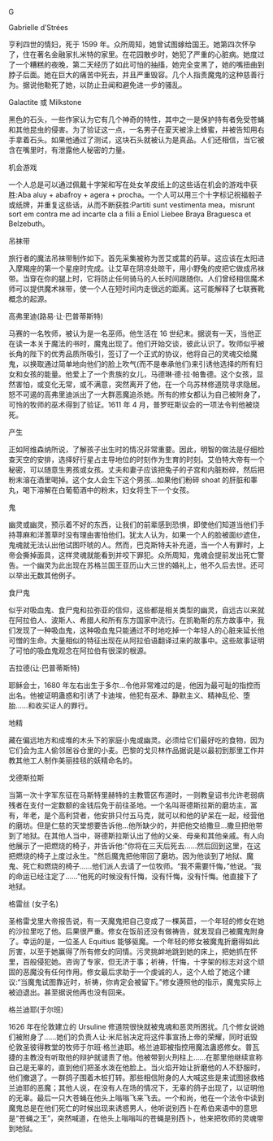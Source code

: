 

G

Gabrielle d’Strées

亨利四世的情妇，死于 1599 年。众所周知，她曾试图嫁给国王。她第四次怀孕了，住在著名金融家扎米特的家里。在花园散步时，她犯了严重的心脏病。她度过了一个糟糕的夜晚，第二天经历了如此可怕的抽搐，她完全变黑了，她的嘴扭曲到脖子后面。她在巨大的痛苦中死去，并且严重毁容。几个人指责魔鬼的这种慈善行为。据说他勒死了她，以防止丑闻和避免进一步的骚乱。

Galactite 或 Milkstone

黑色的石头，一些作家认为它有几个神奇的特性，其中之一是保护持有者免受苍蝇和其他昆虫的侵害。为了验证这一点，一名男子在夏天被涂上蜂蜜，并被告知用右手拿着石头。如果他通过了测试，这块石头就被认为是真品。人们还相信，当它被含在嘴里时，有泄露他人秘密的力量。

机会游戏

一个人总是可以通过佩戴十字架和写在处女羊皮纸上的这些话在机会的游戏中获胜:Aba aluy + abafroy + agera + procha。一个人可以用三个十字标记祝福骰子或纸牌，并重复这些话，从而不断获胜:Partiti sunt vestimenta mea，misrunt sort em contra me ad incarte cla a filii a Eniol Liebee Braya Braguesca et Belzebuth。

吊袜带

旅行者的魔法吊袜带制作如下。首先采集被称为苦艾或蒿的药草。这应该在太阳进入摩羯座的第一个星座时完成。让艾草在阴凉处晾干，用小野兔的皮把它做成吊袜带。当穿在你的腿上时，它将防止任何骑马的人长时间跟随你。人们曾经相信魔术师可以提供魔术袜带，使一个人在短时间内走很远的距离。这可能解释了七联赛靴概念的起源。

高弗里迪(路易·让·巴普蒂斯特)

马赛的一名牧师，被认为是一名巫师。他生活在 16 世纪末。据说有一天，当他正在读一本关于魔法的书时，魔鬼出现了。他们开始交谈，彼此认识了。牧师似乎被长角的陛下的优秀品质所吸引，签订了一个正式的协议，他将自己的灵魂交给魔鬼，以换取通过简单地向他们的脸上吹气(而不是奉承他们)来引诱他选择的所有妇女和女孩的能量。他爱上了一个贵族的女儿，马德琳·德·拉·帕鲁德。这个女孩，显然害怕，或变化无常，或不满意，突然离开了他，在一个乌苏林修道院寻求隐居。怒不可遏的高弗里迪派出了一大群恶魔追杀她。所有的修女都认为自己被附身了，可怜的牧师的巫术得到了验证。1611 年 4 月，普罗旺斯议会的一项法令判他被烧死。

产生

正如阿维森纳所说，了解孩子出生时的情况非常重要。因此，明智的做法是仔细检查天空的安排，选择好行星占主导地位的时刻作为生育的时刻。艾伯特大帝有一个秘密，可以随意生男孩或女孩。丈夫和妻子应该把兔子的子宫和内脏粉碎，然后把粉末溶在酒里喝掉。这个女人会生下这个男孩…如果他们粉碎 shoat 的肝脏和睾丸，喝下溶解在白葡萄酒中的粉末，妇女将生下一个女孩。

鬼

幽灵或幽灵，预示着不好的东西，让我们的前辈感到恐惧，即使他们知道当他们手持荨麻和洋蓍草时没有理由害怕他们。犹太人认为，如果一个人的脸被面纱遮住，鬼魂就无法认出他试图吓唬的人。然而，巴克斯特夫补充道，当一个人有罪时，上帝会撕掉面具，这样灵魂就能看到并咬下罪犯。众所周知，鬼魂会提前发出死亡警告。一个幽灵为此出现在苏格兰国王亚历山大三世的婚礼上，他不久后去世。还可以举出无数其他例子。

食尸鬼

似乎对吸血鬼、食尸鬼和拉弥亚的信仰，这些都是相关类型的幽灵，自远古以来就在阿拉伯人、波斯人、希腊人和所有东方国家中流行。在凯勒斯的东方故事中，我们发现了一种吸血鬼，这种吸血鬼只能通过不时地吃掉一个年轻人的心脏来延长他可憎的生命。大量相似的特征出现在从阿拉伯语翻译过来的故事中。这些故事证明了可怕的吸血鬼观念在阿拉伯有很深的根源。

吉拉德(让·巴普蒂斯特)

耶稣会士，1680 年左右出生于多尔…令他非常难过的是，他因为最可耻的指控而出名。他被证明蛊惑和引诱了卡迪埃，他犯有巫术、静默主义、精神乱伦、堕胎……和收买证人的罪行。

地精

藏在偏远地方和成堆的木头下的家庭小鬼或幽灵。必须给它们最好吃的食物，因为它们会为主人偷邻居谷仓里的小麦。巴黎的戈贝林作品据说是以最初到那里工作并教其他工人制作美丽挂毯的妖精命名的。

戈德斯拉斯

当第一次十字军东征在马斯特里赫特的主教管区布道时，一则教皇诏书允许老弱病残者在支付一定数额的金钱后免于前往圣地。一个名叫哥德斯拉斯的磨坊主，富有，年老，是个高利贷者，他安排只付五马克，就可以和他的驴呆在一起，经营他的磨坊。但是仁慈的天堂想要告诉他…他所缺少的，并把他交给撒旦…撒旦把他带到了地狱。在其他人当中，哥德斯拉斯认出了他的父亲、母亲和其他亲戚。有人向他展示了一把燃烧的椅子，并告诉他:"你将在三天后死去……然后回到这里，在这把燃烧的椅子上度过永生。"然后魔鬼把他带回了磨坊。因为他谈到了地狱、魔鬼、死亡和燃烧的椅子……他们派人去请了一位牧师。“我不需要忏悔，”他说。“我的命运已经注定了……”他死的时候没有忏悔，没有忏悔，没有忏悔。他直接下了地狱。

格雷丝 (女子名)

圣格雷戈里大帝报告说，有一天魔鬼把自己变成了一棵莴苣，一个年轻的修女在她的沙拉里吃了他。后果很严重。修女在饭前还没有做祷告，就发现自己被魔鬼附身了。幸运的是，一位圣人 Equitius 能够驱魔。一个年轻的修女被魔鬼折磨得如此厉害，以至于她赢得了所有修女的同情。污灵挑衅地跳到她的床上，把她抓在怀里，百般侵犯她。咨询了专家，但无济于事；祈祷，忏悔，十字架的标志对这个顽固的恶魔没有任何作用。修女最后求助于一个虔诚的人，这个人给了她这个建议:“当魔鬼试图靠近时，祈祷，你肯定会被留下。”修女遵照他的指示，魔鬼实际上被迫退出。甚至据说他再也没有回来。

格兰迪耶(于尔班)

1626 年在伦敦建立的 Ursuline 修道院很快就被鬼魂和恶灵所困扰。几个修女说她们被附身了……她们的负责人让·米尼翁决定将这件事宣扬上帝的荣耀，同时诋毁伦敦圣彼得教堂的牧师于尔班·格兰迪耶。格兰迪耶被指控用魔法蛊惑修女。普瓦捷的主教没有听取他的辩护就谴责了他。他被带到火刑柱上……在那里他继续宣称自己是无辜的，直到他们把圣水泼在他脸上。当火焰开始让折磨他的人不舒服时，他们撤退了。一群鸽子围着木桩打转。那些相信附身的人大喊这些是来试图拯救格兰迪耶的恶魔；其他人说，在没有人在场的情况下，无辜的鸽子出现了，以证明他的无辜。最后一只大苍蝇在他头上嗡嗡飞来飞去。一个和尚，他在一个法令中读到魔鬼总是在他们死亡的时候出现来诱惑男人，他听说别西卜在希伯来语中的意思是“苍蝇之王”，突然喊道，在他头上嗡嗡叫的苍蝇是别西卜，他来把牧师的灵魂带到地狱。